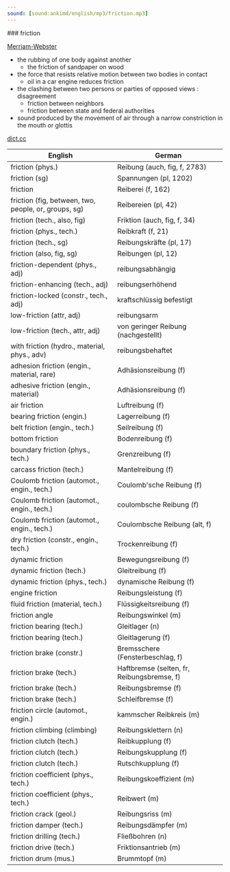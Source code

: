 ```yaml
---
sound: [sound:ankimd/english/mp3/friction.mp3]
---
```


\### friction

[Merriam-Webster](https://www.merriam-webster.com/dictionary/friction)

- the rubbing of one body against another
    - the friction of sandpaper on wood
- the force that resists relative motion between two bodies in contact
    - oil in a car engine reduces friction
- the clashing between two persons or parties of opposed views : disagreement
    - friction between neighbors
    - friction between state and federal authorities
- sound produced by the movement of air through a narrow constriction in the mouth or glottis

[dict.cc](https://www.dict.cc/friction)

| English        | German       |
| -------------- | ------------ |
| friction (phys.) | Reibung (auch, fig, f, 2783) |
| friction (sg) | Spannungen (pl, 1202) |
| friction | Reiberei (f, 162) |
| friction (fig, between, two, people, or, groups, sg) | Reibereien (pl, 42) |
| friction (tech., also, fig) | Friktion (auch, fig, f, 34) |
| friction (phys., tech.) | Reibkraft (f, 21) |
| friction (tech., sg) | Reibungskräfte (pl, 17) |
| friction (also, fig, sg) | Reibungen (pl, 12) |
| friction-dependent (phys., adj) | reibungsabhängig |
| friction-enhancing (tech., adj) | reibungserhöhend |
| friction-locked (constr., tech., adj) | kraftschlüssig befestigt |
| low-friction (attr, adj) | reibungsarm |
| low-friction (tech., attr, adj) | von geringer Reibung (nachgestellt) |
| with friction (hydro., material, phys., adv) | reibungsbehaftet |
| adhesion friction (engin., material, rare) | Adhäsionsreibung (f) |
| adhesive friction (engin., material) | Adhäsionsreibung (f) |
| air friction | Luftreibung (f) |
| bearing friction (engin.) | Lagerreibung (f) |
| belt friction (engin., tech.) | Seilreibung (f) |
| bottom friction | Bodenreibung (f) |
| boundary friction (phys., tech.) | Grenzreibung (f) |
| carcass friction (tech.) | Mantelreibung (f) |
| Coulomb friction (automot., engin., tech.) | Coulomb'sche Reibung (f) |
| Coulomb friction (automot., engin., tech.) | coulombsche Reibung (f) |
| Coulomb friction (automot., engin., tech.) | Coulombsche Reibung (alt, f) |
| dry friction (constr., engin., tech.) | Trockenreibung (f) |
| dynamic friction | Bewegungsreibung (f) |
| dynamic friction (tech.) | Gleitreibung (f) |
| dynamic friction (phys., tech.) | dynamische Reibung (f) |
| engine friction | Reibungsleistung (f) |
| fluid friction (material, tech.) | Flüssigkeitsreibung (f) |
| friction angle | Reibungswinkel (m) |
| friction bearing (tech.) | Gleitlager (n) |
| friction bearing (tech.) | Gleitlagerung (f) |
| friction brake (constr.) | Bremsschere (Fensterbeschlag, f) |
| friction brake (tech.) | Haftbremse (selten, fr, Reibungsbremse, f) |
| friction brake (tech.) | Reibungsbremse (f) |
| friction brake (tech.) | Schleifbremse (f) |
| friction circle (automot., engin.) | kammscher Reibkreis (m) |
| friction climbing (climbing) | Reibungsklettern (n) |
| friction clutch (tech.) | Reibkupplung (f) |
| friction clutch (tech.) | Reibungskupplung (f) |
| friction clutch (tech.) | Rutschkupplung (f) |
| friction coefficient (phys., tech.) | Reibungskoeffizient (m) |
| friction coefficient (phys., tech.) | Reibwert (m) |
| friction crack (geol.) | Reibungsriss (m) |
| friction damper (tech.) | Reibungsdämpfer (m) |
| friction drilling (tech.) | Fließbohren (n) |
| friction drive (tech.) | Friktionsantrieb (m) |
| friction drum (mus.) | Brummtopf (m) |
